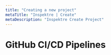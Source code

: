 ```yaml
---
title: "Creating a new project"
metaTitle: "Inspektre | Create"
metaDescription: "Inspektre Create Project"
---
```


# GitHub CI/CD Pipelines


